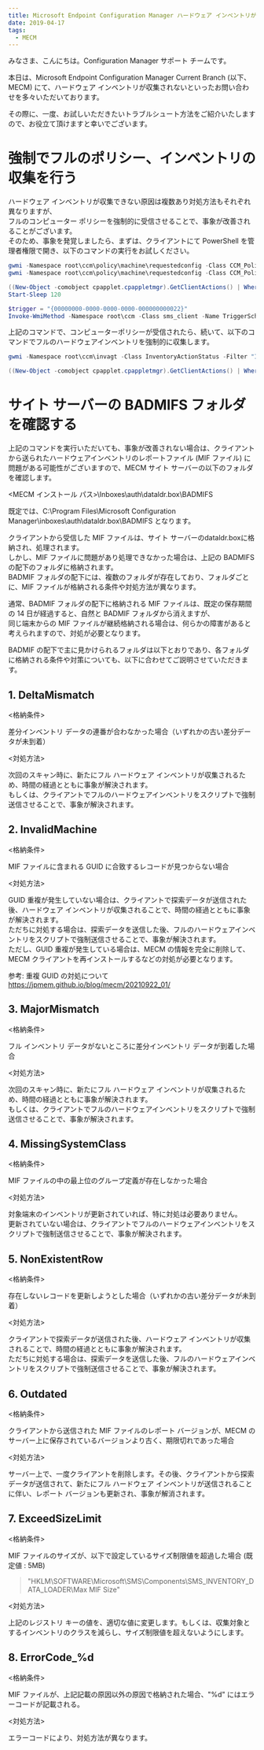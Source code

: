 ```yaml
---
title: Microsoft Endpoint Configuration Manager ハードウェア インベントリが収集されない時のトラブルシュート
date: 2019-04-17
tags:
  - MECM
---
```


みなさま、こんにちは。Configuration Manager サポート チームです。  
  
本日は、Microsoft Endpoint Configuration Manager Current Branch (以下、MECM) にて、ハードウェア インベントリが収集されないといったお問い合わせを多々いただいております。  
  
その際に、一度、お試しいただきたいトラブルシュート方法をご紹介いたしますので、お役立て頂けますと幸いでございます。  

# 強制でフルのポリシー、インベントリの収集を行う

ハードウェア インベントリが収集できない原因は複数あり対処方法もそれぞれ異なりますが、  
フルのコンピューター ポリシーを強制的に受信させることで、事象が改善されることがございます。  
そのため、事象を発覚しましたら、まずは、クライアントにて PowerShell を管理者権限で開き、以下のコマンドの実行をお試しください。  

```powershell
gwmi -Namespace root\ccm\policy\machine\requestedconfig -Class CCM_Policy_AuthorityData2 | rwmi
gwmi -Namespace root\ccm\policy\machine\requestedconfig -Class CCM_Policy_ServerCookieData | rwmi

((New-Object -comobject cpapplet.cpappletmgr).GetClientActions() | Where-Object {$_.Name -eq 'Request & Evaluate Machine Policy'}).PerformAction();
Start-Sleep 120

$trigger = "{00000000-0000-0000-0000-000000000022}"
Invoke-WmiMethod -Namespace root\ccm -Class sms_client -Name TriggerSchedule $trigger
```

上記のコマンドで、コンピューターポリシーが受信されたら、続いて、以下のコマンドでフルのハードウェアインベントリを強制的に収集します。  

```powershell
gwmi -Namespace root\ccm\invagt -Class InventoryActionStatus -Filter "InventoryActionID='{00000000-0000-0000-0000-000000000001}'" | rwmi

((New-Object -comobject cpapplet.cpappletmgr).GetClientActions() | Where-Object {$_.Name -eq 'Hardware Inventory Collection Cycle'}).PerformAction();
```

# サイト サーバーの BADMIFS フォルダを確認する

上記のコマンドを実行いただいても、事象が改善されない場合は、クライアントから送られたハードウェアインベントリのレポートファイル (MIF ファイル) に問題がある可能性がございますので、MECM サイト サーバーの以下のフォルダを確認します。
  
<MECM インストール パス>\Inboxes\auth\dataldr.box\BADMIFS
  
既定では、C:\Program Files\Microsoft Configuration Manager\inboxes\auth\dataldr.box\BADMIFS となります。  

クライアントから受信した MIF ファイルは、サイト サーバーのdataldr.boxに格納され、処理されます。  
しかし、MIF ファイルに問題があり処理できなかった場合は、上記の BADMIFS の配下のフォルダに格納されます。  
BADMIF フォルダの配下には、複数のフォルダが存在しており、フォルダごとに、MIF ファイルが格納される条件や対処方法が異なります。  
  
通常、BADMIF フォルダの配下に格納される MIF ファイルは、既定の保存期間の 14 日が経過すると、自然と BADMIF フォルダから消えますが、  
同じ端末からの MIF ファイルが継続格納される場合は、何らかの障害があると考えられますので、対処が必要となります。  

BADMIF の配下で主に見かけられるフォルダは以下とおりであり、各フォルダに格納される条件や対策についても、以下に合わせてご説明させていただきます。  

## 1. DeltaMismatch

<格納条件>  

差分インベントリ データの連番が合わなかった場合（いずれかの古い差分データが未到着）

<対処方法>  

次回のスキャン時に、新たにフル ハードウェア インベントリが収集されるため、時間の経過とともに事象が解決されます。  
もしくは、クライアントでフルのハードウェアインベントリをスクリプトで強制送信させることで、事象が解決されます。

## 2. InvalidMachine

<格納条件>  

MIF ファイルに含まれる GUID に合致するレコードが見つからない場合

<対処方法>  

GUID 重複が発生していない場合は、クライアントで探索データが送信された後、ハードウェア インベントリが収集されることで、時間の経過とともに事象が解決されます。  
ただちに対処する場合は、探索データを送信した後、フルのハードウェアインベントリをスクリプトで強制送信させることで、事象が解決されます。  
ただし、GUID 重複が発生している場合は、MECM の情報を完全に削除して、MECM クライアントを再インストールするなどの対処が必要となります。  

参考: 重複 GUID の対処について  
https://jpmem.github.io/blog/mecm/20210922_01/  

## 3. MajorMismatch

<格納条件>  

フル インベントリ データがないところに差分インベントリ データが到着した場合

<対処方法>  

次回のスキャン時に、新たにフル ハードウェア インベントリが収集されるため、時間の経過とともに事象が解決されます。  
もしくは、クライアントでフルのハードウェアインベントリをスクリプトで強制送信させることで、事象が解決されます。  

## 4. MissingSystemClass

<格納条件>  

MIF ファイルの中の最上位のグループ定義が存在しなかった場合

<対処方法>  

対象端末のインベントリが更新されていれば、特に対処は必要ありません。  
更新されていない場合は、クライアントでフルのハードウェアインベントリをスクリプトで強制送信させることで、事象が解決されます。  

## 5. NonExistentRow

<格納条件>  

存在しないレコードを更新しようとした場合（いずれかの古い差分データが未到着）

<対処方法>  

クライアントで探索データが送信された後、ハードウェア インベントリが収集されることで、時間の経過とともに事象が解決されます。  
ただちに対処する場合は、探索データを送信した後、フルのハードウェアインベントリをスクリプトで強制送信させることで、事象が解決されます。  

## 6. Outdated

<格納条件>  

クライアントから送信された MIF ファイルのレポート バージョンが、MECM のサーバー上に保存されているバージョンより古く、期限切れであった場合  

<対処方法>  

サーバー上で、一度クライアントを削除します。その後、クライアントから探索データが送信されて、新たにフル ハードウェア インベントリが送信されることに伴い、レポート バージョンも更新され、事象が解消されます。

## 7. ExceedSizeLimit

<格納条件>  

MIF ファイルのサイズが、以下で設定しているサイズ制限値を超過した場合 (既定値 : 5MB)  
> "HKLM\SOFTWARE\Microsoft\SMS\Components\SMS_INVENTORY_DATA_LOADER\Max MIF Size"

<対処方法>  

上記のレジストリ キーの値を、適切な値に変更します。もしくは、収集対象とするインベントリのクラスを減らし、サイズ制限値を超えないようにします。  

## 8. ErrorCode_%d

<格納条件>  

MIF ファイルが、上記記載の原因以外の原因で格納された場合、"%d" にはエラーコードが記載される。  

<対処方法>  

エラーコードにより、対処方法が異なります。  
